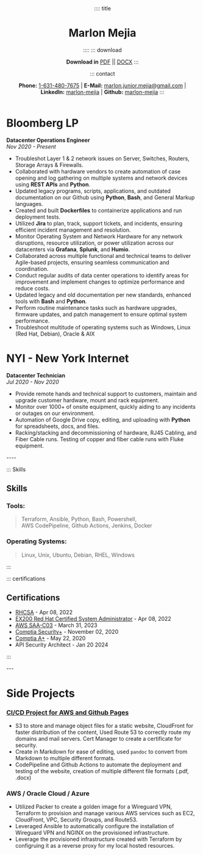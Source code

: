 <header>
:::: title

# Marlon Mejia
::::
::: download

**Download in** [PDF](resume.pdf) || [DOCX](resume.docx)
:::

::: contact

**Phone:** [1-631-480-7675](tel:1-631-480-7675) | **E-Mail:** <a href="mailto:marlon.junior.mejia@gmail.com">marlon.junior.mejia@gmail.com</a> | **LinkedIn:** [marlon-mejia](https://www.linkedin.com/in/marlon-mejia/) | **Github:** [marlon-mejia](https://github.com/MarlonJMejia)
:::
</header>
<main>

# Bloomberg LP 
**Datacenter Operations Engineer**  
*Nov 2020 - Present*

- Troubleshot Layer 1 & 2 network issues on Server, Switches, Routers, Storage Arrays & Firewalls.
- Collaborated with hardware vendors to create automation of case opening and log gathering on multiple systems and network devices using **REST APIs** and **Python**.
- Updated legacy programs, scripts, applications, and outdated documentation on our Github using **Python**, **Bash**, and General Markup languages.
- Created and built **Dockerfiles** to containerize applications and run deployment tests.
- Utilized **Jira** to plan, track, support tickets, and incidents, ensuring efficient incident management and resolution.
- Monitor Operating System and Network Hardware for any network disruptions, resource utilization, or power utilization across our datacenters via **Grafana**, **Splunk**, and **Humio**.
- Collaborated across multiple functional and technical teams to deliver Agile-based projects, ensuring seamless communication and coordination.
- Conduct regular audits of data center operations to identify areas for improvement and implement changes to optimize performance and reduce costs.
- Updated legacy and old documentation per new standards, enhanced tools with **Bash** and **Python**.
- Perform routine maintenance tasks such as hardware upgrades, firmware updates, and patch management to ensure optimal system performance.
- Troubleshoot multitude of operating systems such as Windows, Linux (Red Hat, Debian), Oracle & AIX

# NYI - New York Internet
**Datacenter Technician**  
*Jul 2020 - Nov 2020*

- Provide remote hands and technical support to customers, maintain and upgrade customer hardware, mount and rack equipment.
- Monitor over 1000+ of onsite equipment, quickly aiding to any incidents or outages on our environment.
- Automation of Google Drive copy, editing, and uploading with **Python** for spreadsheets, docs, and files.
- Racking/stacking and decommissioning of hardware, RJ45 Cabling, and Fiber Cable runs. Testing of copper and fiber cable runs with Fluke equipment.
</main>
----

<aside>

::: Skills

# Skills

### Tools:

>Terraform, Ansible, Python, Bash, Powershell,<br>
AWS CodePipeline, Github Actions, Jenkins, Docker

### Operating Systems:

>Linux, Unix, Ubuntu, Debian, RHEL, Windows

:::

::: certifications

# Certifications

- [RHCSA](https://rhtapps.redhat.com/verify?certId=220-057-368) - Apr 08, 2022
- [EX200 Red Hat Certified System Administrator](https://rhtapps.redhat.com/verify?certId=220-057-368) - Apr 08, 2022
- [AWS SAA-C03](https://www.credly.com/badges/838a30cd-0701-4069-b4be-68fe22d6962a) - March 31, 2023
- [Comptia Security+](https://www.credly.com/badges/136d58c4-24d3-4487-aad5-c51e120a3e7f) - November 02, 2020
- [Comptia A+](https://www.credly.com/badges/89fca521-f3de-4c36-90f5-7552f9c4c26e) - May 22, 2020
- API Security Architect - Jan 20 2024

:::
</aside>
---

# Side Projects

### [CI/CD Project for AWS and Github Pages](https://marlonjmejia.github.io/)

- S3 to store and manage object files for a static website, CloudFront for faster distribution of the content, Used Route 53 to correctly route my domains and mail servers. Cert Manager to create a certificate for security.
- Create in Markdown for ease of editing, used `pandoc` to convert from Markdown to multiple different formats.
- CodePipeline and Github Actions to automate the deployment and testing of the website, creation of multiple different file formats (.pdf, .docx)

### AWS / Oracle Cloud / Azure

- Utilized Packer to create a golden image for a Wireguard VPN, Terraform to provision and manage various AWS services such as EC2, CloudFront, VPC, Security Groups, and Route53.
- Leveraged Ansible to automatically configure the installation of Wireguard VPN and NGINX on the provisioned infrastructure.
- Leverage the provisioned infrastructure created with Terraform by configruing it as a reverse proxy for my local hosted resources.